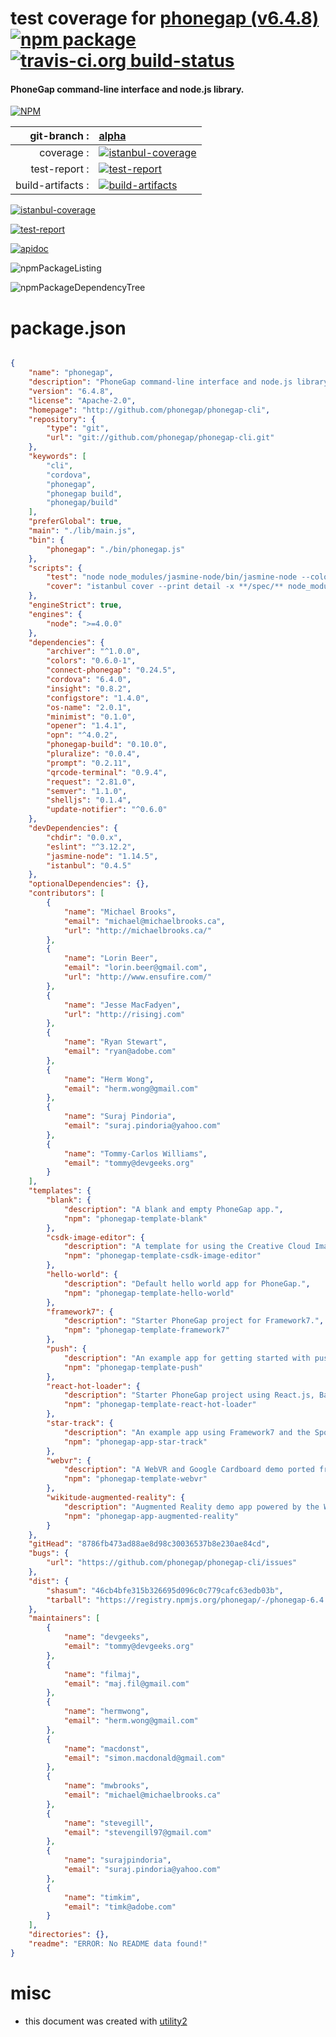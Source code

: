 # test coverage for  [phonegap (v6.4.8)](http://github.com/phonegap/phonegap-cli)  [![npm package](https://img.shields.io/npm/v/npmtest-phonegap.svg?style=flat-square)](https://www.npmjs.org/package/npmtest-phonegap) [![travis-ci.org build-status](https://api.travis-ci.org/npmtest/node-npmtest-phonegap.svg)](https://travis-ci.org/npmtest/node-npmtest-phonegap)
#### PhoneGap command-line interface and node.js library.

[![NPM](https://nodei.co/npm/phonegap.png?downloads=true)](https://www.npmjs.com/package/phonegap)

| git-branch : | [alpha](https://github.com/npmtest/node-npmtest-phonegap/tree/alpha)|
|--:|:--|
| coverage : | [![istanbul-coverage](https://npmtest.github.io/node-npmtest-phonegap/build/coverage.badge.svg)](https://npmtest.github.io/node-npmtest-phonegap/build/coverage.html/index.html)|
| test-report : | [![test-report](https://npmtest.github.io/node-npmtest-phonegap/build/test-report.badge.svg)](https://npmtest.github.io/node-npmtest-phonegap/build/test-report.html)|
| build-artifacts : | [![build-artifacts](https://npmtest.github.io/node-npmtest-phonegap/glyphicons_144_folder_open.png)](https://github.com/npmtest/node-npmtest-phonegap/tree/gh-pages/build)|

[![istanbul-coverage](https://npmtest.github.io/node-npmtest-phonegap/build/screenCapture.buildCustomOrg.browser.coverage.html.png)](https://npmtest.github.io/node-npmtest-phonegap/build/coverage.html/index.html)

[![test-report](https://npmtest.github.io/node-npmtest-phonegap/build/screenCapture.buildCustomOrg.browser.%252Fhome%252Ftravis%252Fbuild%252Fnpmtest%252Fnode-npmtest-phonegap%252Ftmp%252Fbuild%252Ftest-report.html.png)](https://npmtest.github.io/node-npmtest-phonegap/build/test-report.html)

[![apidoc](https://npmdoc.github.io/node-npmdoc-phonegap/build/screenCapture.buildApidoc.browser.%252Fhome%252Ftravis%252Fbuild%252Fnpmdoc%252Fnode-npmdoc-phonegap%252Ftmp%252Fbuild%252Fapidoc.html.png)](https://npmdoc.github.io/node-npmdoc-phonegap/build/apidoc.html)

![npmPackageListing](https://npmtest.github.io/node-npmtest-phonegap/build/screenCapture.npmPackageListing.svg)

![npmPackageDependencyTree](https://npmtest.github.io/node-npmtest-phonegap/build/screenCapture.npmPackageDependencyTree.svg)



# package.json

```json

{
    "name": "phonegap",
    "description": "PhoneGap command-line interface and node.js library.",
    "version": "6.4.8",
    "license": "Apache-2.0",
    "homepage": "http://github.com/phonegap/phonegap-cli",
    "repository": {
        "type": "git",
        "url": "git://github.com/phonegap/phonegap-cli.git"
    },
    "keywords": [
        "cli",
        "cordova",
        "phonegap",
        "phonegap build",
        "phonegap/build"
    ],
    "preferGlobal": true,
    "main": "./lib/main.js",
    "bin": {
        "phonegap": "./bin/phonegap.js"
    },
    "scripts": {
        "test": "node node_modules/jasmine-node/bin/jasmine-node --color spec; node_modules/eslint/bin/eslint.js ./ --ignore-path .gitignore",
        "cover": "istanbul cover --print detail -x **/spec/** node_modules/jasmine-node/bin/jasmine-node -- --color spec"
    },
    "engineStrict": true,
    "engines": {
        "node": ">=4.0.0"
    },
    "dependencies": {
        "archiver": "^1.0.0",
        "colors": "0.6.0-1",
        "connect-phonegap": "0.24.5",
        "cordova": "6.4.0",
        "insight": "0.8.2",
        "configstore": "1.4.0",
        "os-name": "2.0.1",
        "minimist": "0.1.0",
        "opener": "1.4.1",
        "opn": "^4.0.2",
        "phonegap-build": "0.10.0",
        "pluralize": "0.0.4",
        "prompt": "0.2.11",
        "qrcode-terminal": "0.9.4",
        "request": "2.81.0",
        "semver": "1.1.0",
        "shelljs": "0.1.4",
        "update-notifier": "^0.6.0"
    },
    "devDependencies": {
        "chdir": "0.0.x",
        "eslint": "^3.12.2",
        "jasmine-node": "1.14.5",
        "istanbul": "0.4.5"
    },
    "optionalDependencies": {},
    "contributors": [
        {
            "name": "Michael Brooks",
            "email": "michael@michaelbrooks.ca",
            "url": "http://michaelbrooks.ca/"
        },
        {
            "name": "Lorin Beer",
            "email": "lorin.beer@gmail.com",
            "url": "http://www.ensufire.com/"
        },
        {
            "name": "Jesse MacFadyen",
            "url": "http://risingj.com"
        },
        {
            "name": "Ryan Stewart",
            "email": "ryan@adobe.com"
        },
        {
            "name": "Herm Wong",
            "email": "herm.wong@gmail.com"
        },
        {
            "name": "Suraj Pindoria",
            "email": "suraj.pindoria@yahoo.com"
        },
        {
            "name": "Tommy-Carlos Williams",
            "email": "tommy@devgeeks.org"
        }
    ],
    "templates": {
        "blank": {
            "description": "A blank and empty PhoneGap app.",
            "npm": "phonegap-template-blank"
        },
        "csdk-image-editor": {
            "description": "A template for using the Creative Cloud Image Editor.",
            "npm": "phonegap-template-csdk-image-editor"
        },
        "hello-world": {
            "description": "Default hello world app for PhoneGap.",
            "npm": "phonegap-template-hello-world"
        },
        "framework7": {
            "description": "Starter PhoneGap project for Framework7.",
            "npm": "phonegap-template-framework7"
        },
        "push": {
            "description": "An example app for getting started with push notifications",
            "npm": "phonegap-template-push"
        },
        "react-hot-loader": {
            "description": "Starter PhoneGap project using React.js, Babel, Webpack and Hot Reloading.",
            "npm": "phonegap-template-react-hot-loader"
        },
        "star-track": {
            "description": "An example app using Framework7 and the Spotify API.",
            "npm": "phonegap-app-star-track"
        },
        "webvr": {
            "description": "A WebVR and Google Cardboard demo ported from borismus/webvr-boilerplate.",
            "npm": "phonegap-template-webvr"
        },
        "wikitude-augmented-reality": {
            "description": "Augmented Reality demo app powered by the Wikitude plugin",
            "npm": "phonegap-app-augmented-reality"
        }
    },
    "gitHead": "8786fb473ad88ae8d98c30036537b8e230ae84cd",
    "bugs": {
        "url": "https://github.com/phonegap/phonegap-cli/issues"
    },
    "dist": {
        "shasum": "46cb4bfe315b326695d096c0c779cafc63edb03b",
        "tarball": "https://registry.npmjs.org/phonegap/-/phonegap-6.4.8.tgz"
    },
    "maintainers": [
        {
            "name": "devgeeks",
            "email": "tommy@devgeeks.org"
        },
        {
            "name": "filmaj",
            "email": "maj.fil@gmail.com"
        },
        {
            "name": "hermwong",
            "email": "herm.wong@gmail.com"
        },
        {
            "name": "macdonst",
            "email": "simon.macdonald@gmail.com"
        },
        {
            "name": "mwbrooks",
            "email": "michael@michaelbrooks.ca"
        },
        {
            "name": "stevegill",
            "email": "stevengill97@gmail.com"
        },
        {
            "name": "surajpindoria",
            "email": "suraj.pindoria@yahoo.com"
        },
        {
            "name": "timkim",
            "email": "timk@adobe.com"
        }
    ],
    "directories": {},
    "readme": "ERROR: No README data found!"
}
```



# misc
- this document was created with [utility2](https://github.com/kaizhu256/node-utility2)
